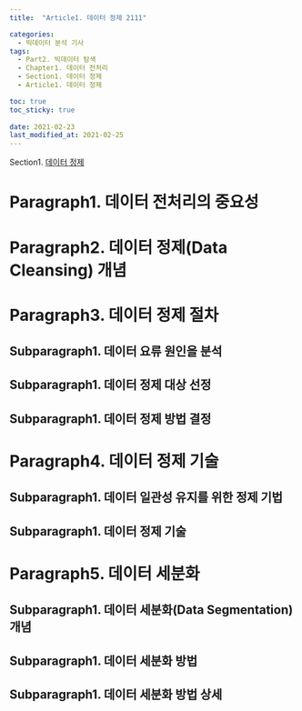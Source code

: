 ```yaml
---
title:  "Article1. 데이터 정제 2111"

categories:
  - 빅데이터 분석 기사
tags: 
  - Part2. 빅데이터 탐색
  - Chapter1. 데이터 전처리
  - Section1. 데이터 정제
  - Article1. 데이터 정제

toc: true
toc_sticky: true
 
date: 2021-02-23
last_modified_at: 2021-02-25
---
```


Section1. [데이터 정제]()

# Paragraph1. 데이터 전처리의 중요성

# Paragraph2. 데이터 정제(Data Cleansing) 개념

# Paragraph3. 데이터 정제 절차

## Subparagraph1. 데이터 요류 원인을 분석

## Subparagraph1. 데이터 정제 대상 선정

## Subparagraph1. 데이터 정제 방법 결정

# Paragraph4. 데이터 정제 기술

## Subparagraph1. 데이터 일관성 유지를 위한 정제 기법

## Subparagraph1. 데이터 정제 기술

# Paragraph5. 데이터 세분화

## Subparagraph1. 데이터 세분화(Data Segmentation) 개념

## Subparagraph1. 데이터 세분화 방법

## Subparagraph1. 데이터 세분화 방법 상세